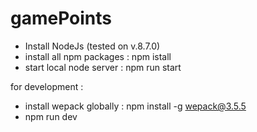 # gamePoints

- Install NodeJs (tested on v.8.7.0)
- install all npm packages : npm istall
- start local node server : npm run start


for development :  
 - install wepack globally : npm install -g wepack@3.5.5
 - npm run dev
